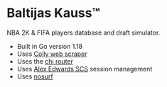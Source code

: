 # Baltijas Kauss™

NBA 2K & FIFA players database and draft simulator.

- Built in Go version 1.18
- Uses [Colly web scraper](https://github.com/gocolly/colly)
- Uses the [chi router](https://github.com/go-chi/chi)
- Uses [Alex Edwards SCS](https://github.com/alexedwards/scs) session management
- Uses [nosurf](https://github.com/justinas/nosurf)